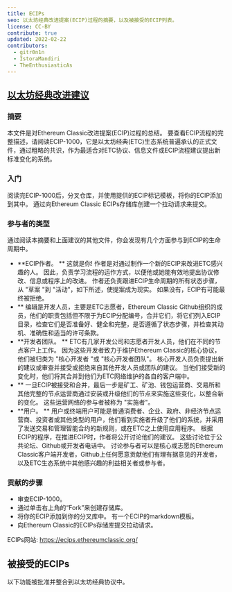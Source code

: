 ```yaml
---
title: ECIPs
seo: 以太坊经典改进提案(ECIP)过程的摘要，以及被接受的ECIP列表。
license: CC-BY
contribute: true
updated: 2022-02-22
contributors:
  - gitr0n1n
  - IstoraMandiri
  - TheEnthusiasticAs
---
```


## [以太坊经典改进建议](https://ecips.ethereumclassic.org/)

### 摘要

本文件是对Ethereum Classic改进提案(ECIP)过程的总结。 要查看ECIP流程的完整描述，请阅读ECIP-1000，它是以太坊经典(ETC)生态系统普遍承认的正式文件，通过粗略的共识，作为最适合对ETC协议、信息文件或ECIP流程建议提出新标准变化的系统。

### 入门

阅读完ECIP-1000后，分叉仓库，并使用提供的ECIP标记模板，将你的ECIP添加到其中。 通过向Ethereum Classic ECIPs存储库创建一个拉动请求来提交。

### 参与者的类型

通过阅读本摘要和上面建议的其他文件，你会发现有几个方面参与到ECIP的生命周期中。

- **ECIP作者。 ** 这就是你! 作者是对通过制作一个新的ECIP来改进ETC感兴趣的人。 因此，负责学习流程的运作方式，以便他或她能有效地提出协议修改、信息或程序上的改进。 作者还负责跟进ECIP生命周期的所有状态步骤，从 "草案 "到 "活动"，如下所述，使提案成为现实。 如果没有，ECIP有可能最终被拒绝。
- ** 编辑是开发人员，主要是ETC志愿者，Ethereum Classic Github组织的成员，他们的职责包括但不限于为ECIP分配编号，合并它们，将它们列入ECIP目录，检查它们是否准备好、健全和完整，是否遵循了状态步骤，并检查其动机、准确性和适当的许可条款。
- **开发者团队。 ** ETC有几家开发公司和志愿者开发人员，他们在不同的节点客户上工作。 因为这些开发者致力于维护Ethereum Classic的核心协议，他们被归类为 "核心开发者 "或 "核心开发者团队"。 核心开发人员负责提出新的建议或审查并接受或拒绝来自其他开发人员或团队的建议。 当他们接受新的变化时，他们将其合并到他们为ETC网络维护的各自的客户端中。
- ** 一旦ECIP被接受和合并，最后一步是矿工、矿池、钱包运营商、交易所和其他完整的节点运营商通过安装或升级他们的节点来实施这些变化，以整合新的变化。 这些运营网络的参与者被称为 "实施者"。
- **用户。 ** 用户或终端用户可能是普通消费者、企业、政府、非经济节点运营商、投资者或其他类型的用户，他们看到实施者升级了他们的系统，并采用了发送交易和管理智能合约的新规则，或在ETC之上使用应用程序。 根据ECIP的程序，在推进ECIP时，作者将公开讨论他们的建议。 这些讨论位于公共论坛、Github或开发者电话中。 讨论参与者可以是核心或志愿的Ethereum Classic客户端开发者，Github上任何愿意贡献他们有理有据意见的开发者，以及ETC生态系统中其他感兴趣的利益相关者或参与者。

### 贡献的步骤

- 审查ECIP-1000。
- 通过单击右上角的“Fork”来创建存储库。
- 将你的ECIP添加到你的分叉库中。 有一个ECIP的markdown模板。
- 向Ethereum Classic的ECIPs存储库提交拉动请求。

ECIPs网站: https://ecips.ethereumclassic.org/

## 被接受的ECIPs

以下功能被批准并整合到以太坊经典协议中。
